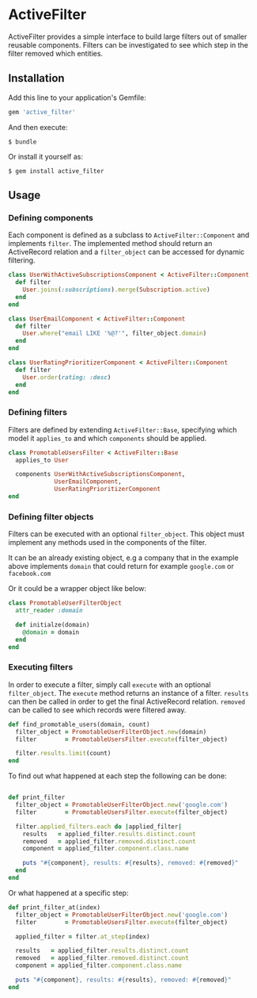 # ActiveFilter

ActiveFilter provides a simple interface to build large filters out
of smaller reusable components. Filters can be investigated to see which
step in the filter removed which entities.

## Installation

Add this line to your application's Gemfile:

```ruby
gem 'active_filter'
```

And then execute:

    $ bundle

Or install it yourself as:

    $ gem install active_filter

## Usage

### Defining components

Each component is defined as a subclass to `ActiveFilter::Component` and
implements `filter`. The implemented method should return an ActiveRecord
relation and a `filter_object` can be accessed for dynamic filtering.

```ruby
class UserWithActiveSubscriptionsComponent < ActiveFilter::Component
  def filter
    User.joins(:subscriptions).merge(Subscription.active)
  end
end

class UserEmailComponent < ActiveFilter::Component
  def filter
    User.where("email LIKE '%@?'", filter_object.domain)
  end
end

class UserRatingPrioritizerComponent < ActiveFilter::Component
  def filter
    User.order(rating: :desc)
  end
end
```

### Defining filters

Filters are defined by extending `ActiveFilter::Base`, specifying which model
it `applies_to` and which `components` should be applied.

```ruby
class PromotableUsersFilter < ActiveFilter::Base
  applies_to User

  components UserWithActiveSubscriptionsComponent,
             UserEmailComponent,
             UserRatingPrioritizerComponent
end
```

### Defining filter objects

Filters can be executed with an optional `filter_object`.
This object must implement any methods used in the components of the filter.

It can be an already existing object, e.g a company that in the example above
implements `domain` that could return for example `google.com` or `facebook.com`

Or it could be a wrapper object like below:

```ruby
class PromotableUserFilterObject
  attr_reader :domain

  def initialze(domain)
    @domain = domain
  end
end
```

### Executing filters

In order to execute a filter, simply call `execute` with an optional
`filter_object`. The `execute` method returns an instance of a filter.
`results` can then be called in order to get the final ActiveRecord relation.
`removed` can be called to see which records were filtered away.

```ruby
def find_promotable_users(domain, count)
  filter_object = PromotableUserFilterObject.new(domain)
  filter        = PromotableUsersFilter.execute(filter_object)

  filter.results.limit(count)
end
```

To find out what happened at each step the following can be done:

```ruby

def print_filter
  filter_object = PromotableUserFilterObject.new('google.com')
  filter        = PromotableUsersFilter.execute(filter_object)

  filter.applied_filters.each do |applied_filter|
    results   = applied_filter.results.distinct.count
    removed   = applied_filter.removed.distinct.count
    component = applied_filter.component.class.name

    puts "#{component}, results: #{results}, removed: #{removed}"
  end
end
```

Or what happened at a specific step:

```ruby
def print_filter_at(index)
  filter_object = PromotableUserFilterObject.new('google.com')
  filter        = PromotableUsersFilter.execute(filter_object)

  applied_filter = filter.at_step(index)

  results   = applied_filter.results.distinct.count
  removed   = applied_filter.removed.distinct.count
  component = applied_filter.component.class.name

  puts "#{component}, results: #{results}, removed: #{removed}"
end
```
